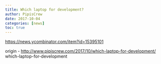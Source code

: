 ```yaml
---
title: Which laptop for development?
author: PipisCrew
date: 2017-10-04
categories: [news]
toc: true
---
```


https://news.ycombinator.com/item?id=15395101

origin - http://www.pipiscrew.com/2017/10/which-laptop-for-development/ which-laptop-for-development